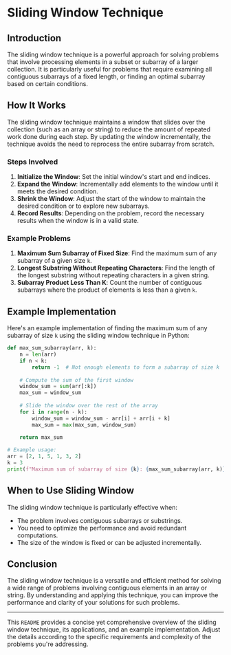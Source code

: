 # Sliding Window Technique

## Introduction

The sliding window technique is a powerful approach for solving problems that involve processing elements in a subset or subarray of a larger collection. It is particularly useful for problems that require examining all contiguous subarrays of a fixed length, or finding an optimal subarray based on certain conditions.

## How It Works

The sliding window technique maintains a window that slides over the collection (such as an array or string) to reduce the amount of repeated work done during each step. By updating the window incrementally, the technique avoids the need to reprocess the entire subarray from scratch.

### Steps Involved

1. **Initialize the Window**: Set the initial window's start and end indices.
2. **Expand the Window**: Incrementally add elements to the window until it meets the desired condition.
3. **Shrink the Window**: Adjust the start of the window to maintain the desired condition or to explore new subarrays.
4. **Record Results**: Depending on the problem, record the necessary results when the window is in a valid state.

### Example Problems

1. **Maximum Sum Subarray of Fixed Size**: Find the maximum sum of any subarray of a given size `k`.
2. **Longest Substring Without Repeating Characters**: Find the length of the longest substring without repeating characters in a given string.
3. **Subarray Product Less Than K**: Count the number of contiguous subarrays where the product of elements is less than a given `k`.

## Example Implementation

Here's an example implementation of finding the maximum sum of any subarray of size `k` using the sliding window technique in Python:

```python
def max_sum_subarray(arr, k):
    n = len(arr)
    if n < k:
        return -1  # Not enough elements to form a subarray of size k
    
    # Compute the sum of the first window
    window_sum = sum(arr[:k])
    max_sum = window_sum
    
    # Slide the window over the rest of the array
    for i in range(n - k):
        window_sum = window_sum - arr[i] + arr[i + k]
        max_sum = max(max_sum, window_sum)
    
    return max_sum

# Example usage:
arr = [2, 1, 5, 1, 3, 2]
k = 3
print(f"Maximum sum of subarray of size {k}: {max_sum_subarray(arr, k)}")
```

## When to Use Sliding Window

The sliding window technique is particularly effective when:

- The problem involves contiguous subarrays or substrings.
- You need to optimize the performance and avoid redundant computations.
- The size of the window is fixed or can be adjusted incrementally.

## Conclusion

The sliding window technique is a versatile and efficient method for solving a wide range of problems involving contiguous elements in an array or string. By understanding and applying this technique, you can improve the performance and clarity of your solutions for such problems.

---

This `README` provides a concise yet comprehensive overview of the sliding window technique, its applications, and an example implementation. Adjust the details according to the specific requirements and complexity of the problems you're addressing.
